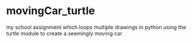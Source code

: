 # movingCar_turtle
my school assignment which loops multiple drawings in python using the turtle module to create a seemingly moving car
